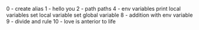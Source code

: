 0 - create alias
1 - hello you
2 - path
paths
4 - env variables
print local variables
set local variable
set global variable
8 - addition with env variable
9 - divide and rule
10 - love is anterior to life
